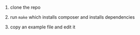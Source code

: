 


1. clone the repo

2. run ``` make ``` which installs composer and installs dependencies

3. copy an example file and edit it
